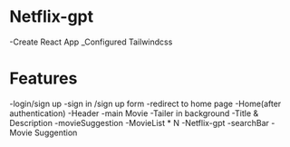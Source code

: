 # Netflix-gpt

 -Create React App
 _Configured Tailwindcss


 # Features

 -login/sign up
    -sign in /sign up form
    -redirect to home page
-Home(after authentication)
    -Header
    -main Movie
        -Tailer in background
        -Title & Description
        -movieSuggestion
            -MovieList * N
-Netflix-gpt
    -searchBar
    -Movie Suggention